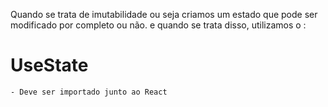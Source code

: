 Quando se trata de imutabilidade ou seja  criamos um estado que pode ser modificado por completo ou não.
 e quando se trata disso, utilizamos o :

 # UseState
    - Deve ser importado junto ao React